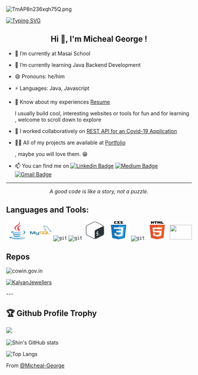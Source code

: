 ![TmAP8n236xqh75Q.png](https://i.loli.net/2020/07/13/OiwrC2KRZNPA9cJ.png)
<!-- You can edit this image in paint and host the image on https://sm.ms/ -->
[![Typing SVG](https://readme-typing-svg.herokuapp.com?multiline=true&width=500&lines=Java+Backend+Developer.++++++++++)](https://git.io/typing-svg)

<h2 align="center">Hi  👋, I'm Micheal George !</h2> 

- 🔭 I’m currently  at Masai School

- 🌱 I’m currently learning Java Backend Development

- 😄 Pronouns: he/him

- ⚡ Languages: Java, Javascript

- 📄 Know about my experiences <a href="" rel="nofollow"> Resume </a>


  I usually build cool, interesting websites or tools for fun and for learning , welcome to scroll down to explore
 - 👯 I worked collaboratively on <a href="https://github.com/nvFARHAN/cowin.gov.in" rel="nofollow"> REST API for an Covid-19 Application </a>

- 👨‍💻 All of my projects are available at <a href="" rel="nofollow"> Portfolio </a>

  , maybe you will love them. 😁

- 📫 You can find me on 
 [![Linkedin Badge](https://img.shields.io/badge/-MichealGeorge-blue?style=flat-square&logo=Linkedin&logoColor=white&link=https://www.linkedin.com/in/micheal-george/)](https://www.linkedin.com/in/micheal-george-3b2b9122b/) [![Medium Badge](https://img.shields.io/badge/-@michealgeorge-03a57a?style=flat-square&labelColor=000000&logo=Medium&link=https://medium.com/@michealgeorge432)](https://medium.com/@michealgeorge432)
[![Gmail Badge](https://img.shields.io/badge/-michealgeorge432@gmail-c14438?style=flat-square&logo=Gmail&logoColor=white&link=mailto:michealgeorge432@gmail.com)](mailto:michealgeorge432@gmail.com)
 
---

<p align="center">
  <i>A good code is like a story, not a puzzle.</i><br/>

</p>

## Languages and Tools: 
<code><img src="https://raw.githubusercontent.com/devicons/devicon/master/icons/java/java-original.svg" alt="bash" width="60" height="50"/></code>
<code><img src="https://raw.githubusercontent.com/devicons/devicon/master/icons/mysql/mysql-original-wordmark.svg" alt="css3" width="60" height="50"/></code>
<code><img src="https://encrypted-tbn0.gstatic.com/images?q=tbn:ANd9GcQgeBBf2wDMIxx5mkTXcEEfZUkjlEYMXY5MVZyy-yg&s" alt="git" width="60" height="50"/></code>
<code><img src="https://uxwing.com/wp-content/themes/uxwing/download/brands-and-social-media/postman-icon.png" alt="git" width="60" height="50"/></code>
<code><img src="https://raw.githubusercontent.com/devicons/devicon/master/icons/bash/bash-original.svg" alt="bash" width="60" height="50"/></code>
<code><img src="https://raw.githubusercontent.com/devicons/devicon/master/icons/css3/css3-original-wordmark.svg" alt="css3" width="60" height="50"/></code>
<code><img src="https://www.vectorlogo.zone/logos/git-scm/git-scm-icon.svg" alt="git" width="60" height="50"/></code>
<code><img src="https://raw.githubusercontent.com/devicons/devicon/master/icons/html5/html5-original-wordmark.svg" alt="html5" width="60" height="50"/></code>
<code><img height="40" src="https://raw.githubusercontent.com/shinokada/shinokada/master/assets/javascript.png" width="60" height="50"/></code>

## Repos

![cowin.gov.in](https://github-readme-stats.vercel.app/api/pin/?username=nvFARHAN&repo=cowin.gov.in&show_owner=true)


  

[![KalyanJewellers](https://github-readme-stats.vercel.app/api/pin/?username=Micheal-George&repo=Kalyan-Jewellers-clone&show_owner=true)](https://github.com/Micheal-George/Kalyan-Jewellers-clone)

---<h2>🏆 Github Profile Trophy</h2>
<img width=800 src="https://github-profile-trophy.vercel.app/?username=Micheal-George&column=9&theme=gruvbox&no-frame=true"/>

![Shin's GitHub stats](https://github-readme-stats.vercel.app/api?username=Micheal-George&show_icons=true&theme=tokyonight)


![Top Langs](https://github-readme-stats.vercel.app/api/top-langs/?username=Micheal-George&layout=compact)

 From [@Micheal-George](https://github.com/Micheal-George)

